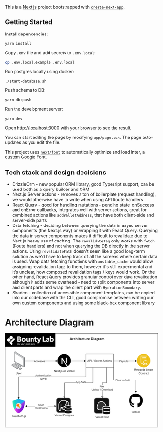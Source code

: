This is a [Next.js](https://nextjs.org/) project bootstrapped with [`create-next-app`](https://github.com/vercel/next.js/tree/canary/packages/create-next-app).

## Getting Started

Install dependencies:

```bash
yarn install
```

Copy `.env` file and add secrets to `.env.local`:

```bash
cp .env.local.example .env.local
```

Run postgres locally using docker:

```bash
./start-database.sh
```

Push schema to DB:

```bash
yarn db:push
```

Run the development server:

```bash
yarn dev
```

Open [http://localhost:3000](http://localhost:3000) with your browser to see the result.

You can start editing the page by modifying `app/page.tsx`. The page auto-updates as you edit the file.

This project uses [`next/font`](https://nextjs.org/docs/basic-features/font-optimization) to automatically optimize and load Inter, a custom Google Font.

## Tech stack and design decisions

- DrizzleOrm - new popular ORM library, good Typesript support, can be used both as a query builder and ORM
- Next.js Server actions - removes a ton of boilerplate (request handling), we would otherwise have to write when using API Route handlers
- React Query - good for handling mutations - pending state, onSuccess and onError callbacks, integrates well with server actions, great for combined actions like `addWalletAddress`, that have both client-side and server-side parts
- Data fetching - deciding between querying the data in async server components (the Next.js way) or wrapping it with React Query. Querying the data in server components makes it difficult to revalidate due to Next.js heavy use of caching. The `revalidateTag` only works with `fetch` (Route handlers) and not when querying the DB directly in the server actions. Using `revalidatePath` doesn't seem like a good long-term solution as we'd have to keep track of all the screens where certain data is used. Wrap data fetching functions with `unstable_cache` would allow assigning revalidation tags to them, however it's still experimental and it's unclear, how composed revalidation tags / keys would work. On the other hand, React Query provides granular control over data revalidation although it adds some overhead - need to split components into server and client parts and wrap the client part with `HydrationBoundary`.
- Shadcn - collection of accessible component templates, can be copied into our codebase with the CLI, good compromise between writing our own custom components and using some black-box component library

# Architecture Diagram

![use-as-template](https://raw.githubusercontent.com/vacuumlabs/bug-bounty/5155e89050bd70c3064b2fbb68eccafbc66e79d8/architecture-diagram.png)
